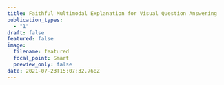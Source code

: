 ```yaml
---
title: Faithful Multimodal Explanation for Visual Question Answering
publication_types:
  - "1"
draft: false
featured: false
image:
  filename: featured
  focal_point: Smart
  preview_only: false
date: 2021-07-23T15:07:32.768Z
---
```

